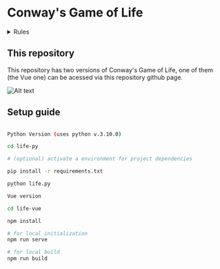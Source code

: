 # Conway's Game of Life

<details>
  <summary> Rules </summary>

### For a space that is populated

- Each cell with one or no neighbors die;
- Each cell with four or more neighbors dies;
- Each cell with two or three neighbors survives.

### For a space that is empty or unpopulated

- Each cell with three neighbors becomes populated.

</details>

## This repository

This repository has two versions of Conway's Game of Life, one of them (the Vue one) can be acessed via this repository github page.

![Alt text](https://file%2B.vscode-resource.vscode-cdn.net/home/victorbarreto/Documentos/busertech-tony/life/assets/life.gif?version%3D1671843195113)


## Setup guide

```bash

Python Version (uses python v.3.10.0)

cd life-py

# (optional) activate a environment for project dependencies

pip install -r requirements.txt

python life.py
```

```bash
Vue version

cd life-vue

npm install

# for local initialization
npm run serve

# for local build
npm run build
```
